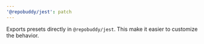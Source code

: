```yaml
---
'@repobuddy/jest': patch
---
```


Exports presets directly in `@repobuddy/jest`.
This make it easier to customize the behavior.
